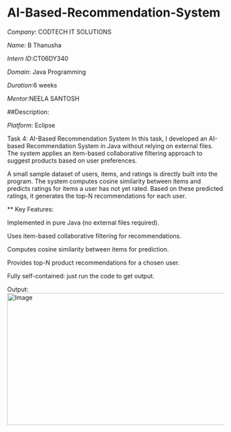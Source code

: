 # AI-Based-Recommendation-System

*Company*: CODTECH IT SOLUTIONS

*Name*: B Thanusha

*Intern ID*:CT06DY340

*Domain*: Java Programming

*Duration*:6 weeks

*Mentor*:NEELA SANTOSH

##Description:

*Platform*: Eclipse

Task 4: AI-Based Recommendation System
In this task, I developed an AI-based Recommendation System in Java without relying on external files. The system applies an item-based collaborative filtering approach to suggest products based on user preferences.

A small sample dataset of users, items, and ratings is directly built into the program. The system computes cosine similarity between items and predicts ratings for items a user has not yet rated. Based on these predicted ratings, it generates the top-N recommendations for each user.

** Key Features:

Implemented in pure Java (no external files required).

Uses item-based collaborative filtering for recommendations.

Computes cosine similarity between items for prediction.

Provides top-N product recommendations for a chosen user.

Fully self-contained: just run the code to get output.

Output:
<img width="688" height="307" alt="Image" src="https://github.com/user-attachments/assets/9bc698a7-888e-461d-8ecc-ff4c3fba26fb" />
